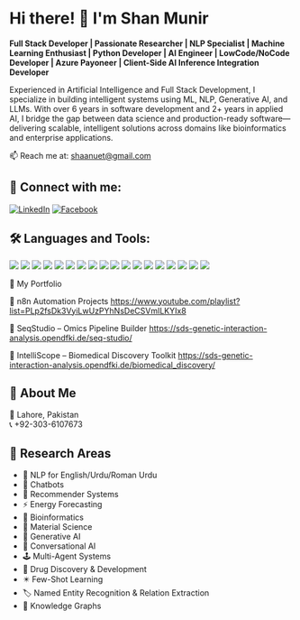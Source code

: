 # Hi there! 👋 I'm Shan Munir

**Full Stack Developer | Passionate Researcher | NLP Specialist | Machine Learning Enthusiast | Python Developer | AI Engineer | LowCode/NoCode Developer | Azure Payoneer | Client-Side AI Inference Integration Developer**

Experienced in Artificial Intelligence and Full Stack Development, I specialize in building intelligent systems using ML, NLP, Generative AI, and LLMs. With over 6 years in software development and 2+ years in applied AI, I bridge the gap between data science and production-ready software—delivering scalable, intelligent solutions across domains like bioinformatics and enterprise applications.

📫 Reach me at: [shaanuet@gmail.com](mailto:shaanuet@gmail.com)  
## 🔗 Connect with me:

[![LinkedIn](https://img.shields.io/badge/LinkedIn-blue?style=for-the-badge&logo=linkedin&logoColor=white)](https://www.linkedin.com/in/shan-munir-b13a4380/)
[![Facebook](https://img.shields.io/badge/Facebook-1877F2?style=for-the-badge&logo=facebook&logoColor=white)](https://www.facebook.com/shan.munir.37)


## 🛠️ Languages and Tools:

<a href="https://www.python.org/"><img src="https://img.shields.io/badge/-Python-3776AB?style=flat-square&logo=python&logoColor=white" /></a>
<a href="https://www.djangoproject.com/"><img src="https://img.shields.io/badge/-Django-092E20?style=flat-square&logo=django&logoColor=white" /></a>
<a href="https://flask.palletsprojects.com/"><img src="https://img.shields.io/badge/-Flask-000000?style=flat-square&logo=flask&logoColor=white" /></a>
<a href="https://fastapi.tiangolo.com/"><img src="https://img.shields.io/badge/-FastAPI-009688?style=flat-square&logo=fastapi&logoColor=white" /></a>
<a href="https://trypyramid.com/"><img src="https://img.shields.io/badge/-Pyramid-FDC500?style=flat-square&logo=pyramid&logoColor=black" /></a>
<a href="https://www.jetbrains.com/pycharm/"><img src="https://img.shields.io/badge/-PyCharm-000000?style=flat-square&logo=pycharm&logoColor=white" /></a>
<a href="https://code.visualstudio.com/"><img src="https://img.shields.io/badge/-VSCode-007ACC?style=flat-square&logo=visual-studio-code&logoColor=white" /></a>
<a href="https://visualstudio.microsoft.com/"><img src="https://img.shields.io/badge/-VisualStudio-5C2D91?style=flat-square&logo=visual-studio&logoColor=white" /></a>
<a href="https://www.microsoft.com/en-us/sql-server/"><img src="https://img.shields.io/badge/-SQL-CC2927?style=flat-square&logo=microsoftsqlserver&logoColor=white" /></a>
<a href="https://azure.microsoft.com/"><img src="https://img.shields.io/badge/-Azure-0078D4?style=flat-square&logo=microsoft-azure&logoColor=white" /></a>
<a href="https://n8n.io/"><img src="https://img.shields.io/badge/-n8n-EF4F4F?style=flat-square&logo=n8n&logoColor=white" /></a>
<a href="https://www.langchain.com/"><img src="https://img.shields.io/badge/-LangChain-000000?style=flat-square&logo=langchain&logoColor=white" /></a>
<a href="https://streamlit.io/"><img src="https://img.shields.io/badge/-Streamlit-FF4B4B?style=flat-square&logo=streamlit&logoColor=white" /></a>
<a href="https://snakemake.readthedocs.io/"><img src="https://img.shields.io/badge/-Snakemake-6A5ACD?style=flat-square&logo=snakemake&logoColor=white" /></a>
<a href="https://learn.microsoft.com/en-us/dotnet/csharp/"><img src="https://img.shields.io/badge/-CSharp-239120?style=flat-square&logo=csharp&logoColor=white" /></a>
<a href="https://dotnet.microsoft.com/en-us/"><img src="https://img.shields.io/badge/-.NET_Core-512BD4?style=flat-square&logo=dotnet&logoColor=white" /></a>
<a href="https://www.oracle.com/database/"><img src="https://img.shields.io/badge/-Oracle-F80000?style=flat-square&logo=oracle&logoColor=white" /></a>
<a href="https://www.tableau.com/"><img src="https://img.shields.io/badge/-Tableau-E97627?style=flat-square&logo=tableau&logoColor=white" /></a>

💼 My Portfolio

🔁 n8n Automation Projects
https://www.youtube.com/playlist?list=PLp2fsDk3VyiLwUzPYhNsDeCSVmILKYIx8

🧬 SeqStudio – Omics Pipeline Builder
https://sds-genetic-interaction-analysis.opendfki.de/seq-studio/

🔬 IntelliScope – Biomedical Discovery Toolkit
https://sds-genetic-interaction-analysis.opendfki.de/biomedical_discovery/



## 📌 About Me
📍 Lahore, Pakistan  
📞 +92-303-6107673  

## 🔬 Research Areas
- 🧠 NLP for English/Urdu/Roman Urdu  
- 🤖 Chatbots  
- 🎯 Recommender Systems  
- ⚡ Energy Forecasting  
- 🧬 Bioinformatics  
- 🧪 Material Science  
- 🧠 Generative AI  
- 💬 Conversational AI  
- 🕹️ Multi-Agent Systems  
- 💊 Drug Discovery & Development  
- ✴️ Few-Shot Learning  
- 🏷️ Named Entity Recognition & Relation Extraction  
- 🧠 Knowledge Graphs  


